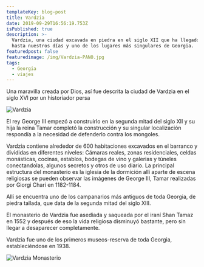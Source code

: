 ```yaml
---
templateKey: blog-post
title: Vardzia
date: 2019-09-29T16:56:19.753Z
isPublished: true
description: >-
  Vardzia, una ciudad excavada en piedra en el siglo XII que ha llegado intacta
  hasta nuestros días y uno de los lugares más singulares de Georgia.
featuredpost: false
featuredimage: /img/Vardzia-PANO.jpg
tags:
  - Georgia
  - viajes
---
```

Una maravilla creada por Dios, así fue descrita la ciudad de Vardzia en el siglo XVI por un historiador persa

![Vardzia](/img/Vardzia.jpg "Vardzia")

El rey George III empezó a construirlo en la segunda mitad del siglo XII y su hija la reina Tamar completó la construcción y su singular localización respondía a la necesidad de defenderlo contra los mongoles.

 Vardzia contiene alrededor de 600 habitaciones excavados en el barranco y divididas en diferentes niveles: Cámaras reales, zonas residenciales, celdas monásticas, cocinas, establos, bodegas de vino y galerias y túneles conectandolas, algunos secretos y otros de uso diario.
La principal estructura del monasterio es la iglesia de la dormición allí aparte de escena religiosas se pueden observar las imágenes de George III, Tamar realizadas por  Giorgi Chari en 1182-1184.

Allí se encuentra uno de los campanarios más antiguos de toda Georgia, de piedra tallada, que data de la segunda mitad del siglo XIII.

El monasterio de Vardzia fue asediada y saqueada por el iraní Shan Tamaz en 1552 y después de eso la vida religiosa disminuyó bastante, pero sin llegar a desaparecer completamente.

Vardzia fue uno de los primeros museos-reserva de toda Georgia, estableciéndose en 1938.

![Vardzia Monasterio](/img/Vardzia-Iglesia.jpg "Vardzia Monasterio")
